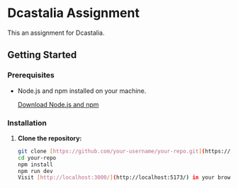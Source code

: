 # Dcastalia Assignment

This an assignment for Dcastalia.

## Getting Started

### Prerequisites

- Node.js and npm installed on your machine.

  [Download Node.js and npm](https://nodejs.org/)

### Installation

1. **Clone the repository:**

   ```bash
   git clone [https://github.com/your-username/your-repo.git](https://github.com/merajhossain/-dcastalia-assignment.git)
   cd your-repo
   npm install
   npm run dev
   Visit [http://localhost:3000/](http://localhost:5173/) in your browser.

